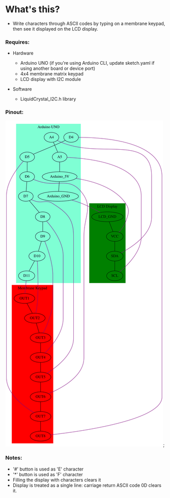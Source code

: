 # What's this?

- Write characters through ASCII codes by typing on a membrane keypad, then see it displayed on the LCD display.

### Requires:

- Hardware

   - Arduino UNO (if you're using Arduino CLI, update sketch.yaml if using another board or device port)
   - 4x4 membrane matrix keypad
   - LCD display with I2C module

- Software

   - LiquidCrystal_I2C.h library

### Pinout:

![pinout](./pinout.dot.svg);

### Notes:

- '#' button is used as 'E' character
- '*' button is used as 'F' character
- Filling the display with characters clears it
- Display is treated as a single line: carriage return ASCII code 0D clears it.
